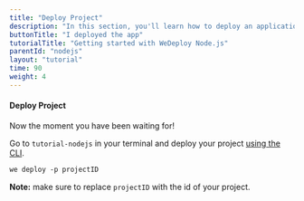 ```yaml
---
title: "Deploy Project"
description: "In this section, you'll learn how to deploy an application using Node.js."
buttonTitle: "I deployed the app"
tutorialTitle: "Getting started with WeDeploy Node.js"
parentId: "nodejs"
layout: "tutorial"
time: 90
weight: 4
---
```


#### Deploy Project

Now the moment you have been waiting for!

Go to `tutorial-nodejs` in your terminal and deploy your project [using the CLI](/docs/intro/using-the-command-line.html).

```xml
we deploy -p projectID
```

**Note:** make sure to replace `projectID` with the id of your project.
